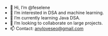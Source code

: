 - 👋 Hi, I’m @feselene
- 👀 I’m interested in DSA and machine learning. 
- 🌱 I’m currently learning Java DSA. 
- 💞️ I’m looking to collaborate on large projects. 
- 📫 Contact: anyloveseo@gmail.com

<!---
feselene/feselene is a ✨ special ✨ repository because its `README.md` (this file) appears on your GitHub profile.
You can click the Preview link to take a look at your changes.
--->
